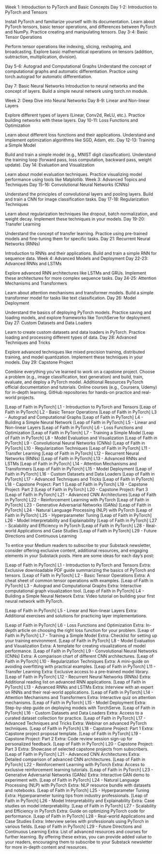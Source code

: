 Week 1: Introduction to PyTorch and Basic Concepts
Day 1-2: Introduction to PyTorch and Tensors

Install PyTorch and familiarize yourself with its documentation.
Learn about PyTorch tensors, basic tensor operations, and differences between PyTorch and NumPy.
Practice creating and manipulating tensors.
Day 3-4: Basic Tensor Operations

Perform tensor operations like indexing, slicing, reshaping, and broadcasting.
Explore basic mathematical operations on tensors (addition, subtraction, multiplication, division).

Day 5-6: Autograd and Computational Graphs
Understand the concept of computational graphs and automatic differentiation.
Practice using torch.autograd for automatic differentiation.

Day 7: Basic Neural Networks
Introduction to neural networks and the concept of layers.
Build a simple neural network using torch.nn module.

Week 2: Deep Dive into Neural Networks
Day 8-9: Linear and Non-linear Layers

Explore different types of layers (Linear, Conv2d, ReLU, etc.).
Practice building networks with these layers.
Day 10-11: Loss Functions and Optimization

Learn about different loss functions and their applications.
Understand and implement optimization algorithms like SGD, Adam, etc.
Day 12-13: Training a Simple Model

Build and train a simple model (e.g., MNIST digit classification).
Understand the training loop (forward pass, loss computation, backward pass, weight update).
Day 14: Evaluation and Visualization

Learn about model evaluation techniques.
Practice visualizing model performance using tools like Matplotlib.
Week 3: Advanced Topics and Techniques
Day 15-16: Convolutional Neural Networks (CNNs)

Understand the principles of convolutional layers and pooling layers.
Build and train a CNN for image classification tasks.
Day 17-18: Regularization Techniques

Learn about regularization techniques like dropout, batch normalization, and weight decay.
Implement these techniques in your models.
Day 19-20: Transfer Learning

Understand the concept of transfer learning.
Practice using pre-trained models and fine-tuning them for specific tasks.
Day 21: Recurrent Neural Networks (RNNs)

Introduction to RNNs and their applications.
Build and train a simple RNN for sequence data.
Week 4: Advanced Models and Deployment
Day 22-23: Advanced RNNs and LSTMs

Explore advanced RNN architectures like LSTMs and GRUs.
Implement these architectures for more complex sequence tasks.
Day 24-25: Attention Mechanisms and Transformers

Learn about attention mechanisms and transformer models.
Build a simple transformer model for tasks like text classification.
Day 26: Model Deployment

Understand the basics of deploying PyTorch models.
Practice saving and loading models, and explore frameworks like TorchServe for deployment.
Day 27: Custom Datasets and Data Loaders

Learn to create custom datasets and data loaders in PyTorch.
Practice loading and processing different types of data.
Day 28: Advanced Techniques and Tricks

Explore advanced techniques like mixed precision training, distributed training, and model quantization.
Implement these techniques in your models.
Day 29: Capstone Project

Combine everything you’ve learned to work on a capstone project.
Choose a problem (e.g., image classification, text generation) and build, train, evaluate, and deploy a PyTorch model.
Additional Resources
PyTorch official documentation and tutorials.
Online courses (e.g., Coursera, Udemy) for in-depth learning.
GitHub repositories for hands-on practice and real-world projects.



[Leap of Faith in PyTorch] L1 - Introduction to PyTorch and Tensors
[Leap of Faith in PyTorch] L2 - Basic Tensor Operations
[Leap of Faith in PyTorch] L3 - Autograd and Computational Graphs
[Leap of Faith in PyTorch] L4 - Building a Simple Neural Network
[Leap of Faith in PyTorch] L5 - Linear and Non-linear Layers
[Leap of Faith in PyTorch] L6 - Loss Functions and Optimization
[Leap of Faith in PyTorch] L7 - Training a Simple Model
[Leap of Faith in PyTorch] L8 - Model Evaluation and Visualization
[Leap of Faith in PyTorch] L9 - Convolutional Neural Networks (CNNs)
[Leap of Faith in PyTorch] L10 - Regularization Techniques
[Leap of Faith in PyTorch] L11 - Transfer Learning
[Leap of Faith in PyTorch] L12 - Recurrent Neural Networks (RNNs)
[Leap of Faith in PyTorch] L13 - Advanced RNNs and LSTMs
[Leap of Faith in PyTorch] L14 - Attention Mechanisms and Transformers
[Leap of Faith in PyTorch] L15 - Model Deployment
[Leap of Faith in PyTorch] L16 - Custom Datasets and Data Loaders
[Leap of Faith in PyTorch] L17 - Advanced Techniques and Tricks
[Leap of Faith in PyTorch] L18 - Capstone Project: Part 1
[Leap of Faith in PyTorch] L19 - Capstone Project: Part 2
[Leap of Faith in PyTorch] L20 - Capstone Project: Part 3
[Leap of Faith in PyTorch] L21 - Advanced CNN Architectures
[Leap of Faith in PyTorch] L22 - Reinforcement Learning with PyTorch
[Leap of Faith in PyTorch] L23 - Generative Adversarial Networks (GANs)
[Leap of Faith in PyTorch] L24 - Natural Language Processing (NLP) with PyTorch
[Leap of Faith in PyTorch] L25 - Hyperparameter Tuning
[Leap of Faith in PyTorch] L26 - Model Interpretability and Explainability
[Leap of Faith in PyTorch] L27 - Scalability and Efficiency in PyTorch
[Leap of Faith in PyTorch] L28 - Real-world Applications and Case Studies
[Leap of Faith in PyTorch] L29 - Future Directions and Continuous Learning



To entice your Medium readers to subscribe to your Substack newsletter, consider offering exclusive content, additional resources, and engaging elements in your Substack posts. Here are some ideas for each day’s post:

[Leap of Faith in PyTorch] L1 - Introduction to PyTorch and Tensors
Extra: Exclusive downloadable PDF guide summarizing the basics of PyTorch and tensors.
[Leap of Faith in PyTorch] L2 - Basic Tensor Operations
Extra: A cheat sheet of common tensor operations with examples.
[Leap of Faith in PyTorch] L3 - Autograd and Computational Graphs
Extra: Interactive computational graph visualization tool.
[Leap of Faith in PyTorch] L4 - Building a Simple Neural Network
Extra: Video tutorial on building your first neural network with PyTorch.

[Leap of Faith in PyTorch] L5 - Linear and Non-linear Layers
Extra: Additional exercises and solutions for practicing layer implementations.

[Leap of Faith in PyTorch] L6 - Loss Functions and Optimization
Extra: In-depth article on choosing the right loss function for your problem.
[Leap of Faith in PyTorch] L7 - Training a Simple Model
Extra: Checklist for setting up your training environment.
[Leap of Faith in PyTorch] L8 - Model Evaluation and Visualization
Extra: A template for creating visualizations of model performance.
[Leap of Faith in PyTorch] L9 - Convolutional Neural Networks (CNNs)
Extra: A comparison chart of different CNN architectures.
[Leap of Faith in PyTorch] L10 - Regularization Techniques
Extra: A mini-guide on avoiding overfitting with practical examples.
[Leap of Faith in PyTorch] L11 - Transfer Learning
Extra: Exclusive access to a pre-trained model library.
[Leap of Faith in PyTorch] L12 - Recurrent Neural Networks (RNNs)
Extra: Additional reading list on advanced RNN applications.
[Leap of Faith in PyTorch] L13 - Advanced RNNs and LSTMs
Extra: Interview with an expert on RNNs and their real-world applications.
[Leap of Faith in PyTorch] L14 - Attention Mechanisms and Transformers
Extra: Interactive quiz on attention mechanisms.
[Leap of Faith in PyTorch] L15 - Model Deployment
Extra: Step-by-step guide on deploying models with TorchServe.
[Leap of Faith in PyTorch] L16 - Custom Datasets and Data Loaders
Extra: Access to a curated dataset collection for practice.
[Leap of Faith in PyTorch] L17 - Advanced Techniques and Tricks
Extra: Webinar on advanced PyTorch techniques.
[Leap of Faith in PyTorch] L18 - Capstone Project: Part 1
Extra: Capstone project proposal template.
[Leap of Faith in PyTorch] L19 - Capstone Project: Part 2
Extra: Code review session sign-up for personalized feedback.
[Leap of Faith in PyTorch] L20 - Capstone Project: Part 3
Extra: Showcase of selected capstone projects from subscribers.
[Leap of Faith in PyTorch] L21 - Advanced CNN Architectures
Extra: Detailed comparison of advanced CNN architectures.
[Leap of Faith in PyTorch] L22 - Reinforcement Learning with PyTorch
Extra: Access to exclusive reinforcement learning tutorials.
[Leap of Faith in PyTorch] L23 - Generative Adversarial Networks (GANs)
Extra: Interactive GAN demo to experiment with.
[Leap of Faith in PyTorch] L24 - Natural Language Processing (NLP) with PyTorch
Extra: NLP resource bundle with datasets and notebooks.
[Leap of Faith in PyTorch] L25 - Hyperparameter Tuning
Extra: Hyperparameter tuning tips from industry professionals.
[Leap of Faith in PyTorch] L26 - Model Interpretability and Explainability
Extra: Case studies on model interpretability.
[Leap of Faith in PyTorch] L27 - Scalability and Efficiency in PyTorch
Extra: Guide on optimizing PyTorch code for performance.
[Leap of Faith in PyTorch] L28 - Real-world Applications and Case Studies
Extra: Interview series with professionals using PyTorch in various fields.
[Leap of Faith in PyTorch] L29 - Future Directions and Continuous Learning
Extra: List of advanced resources and courses for further learning.
By offering these extras, you can provide added value to your readers, encouraging them to subscribe to your Substack newsletter for more in-depth content and resources.
